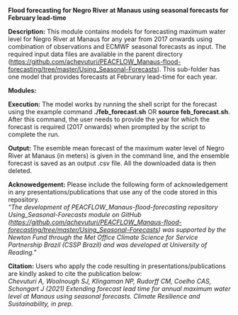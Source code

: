 
**Flood forecasting for Negro River at Manaus using seasonal forecasts for February lead-time**

**Description:**
This module contains models for forecasting maximum water level for Negro River at Manaus for any year from 2017 onwards using combination of observations and ECMWF seasonal forecasts as input. The required input data files are available in the parent directory (https://github.com/achevuturi/PEACFLOW_Manaus-flood-forecasting/tree/master/Using_Seasonal-Forecasts). This sub-folder has one model that provides forecasts at Februrary lead-time for each year. 

**Modules:**

**Execution:** The model works by running the shell script for the forecast using the example command **./feb_forecast.sh** OR **source feb_forecast.sh**. After this command, the user needs to provide the year for which the forecast is required (2017 onwards) when prompted by the script to complete the run.

**Output:**
The esemble mean forecast of the maximum water level of Negro River at Manaus (in meters) is given in the command line, and the ensemble forecast is saved as an output .csv file. All the downloaded data is then deleted.

**Acknowedgement:** Please include the following form of acknowledgement in any presentations/publications that use any of the code stored in this repository.\
*"The development of PEACFLOW_Manaus-flood-forecasting repository Using_Seasonal-Forecasts module on GitHub (https://github.com/achevuturi/PEACFLOW_Manaus-flood-forecasting/tree/master/Using_Seasonal-Forecasts) was supported by the Newton Fund through the Met Office Climate Science for Service Partnership Brazil (CSSP Brazil) and was developed at University of Reading."*

**Citation:**
Users who apply the code resulting in presentations/publications are kindly asked to cite the publication below:\
*Chevuturi A, Woolnough SJ, Klingaman NP, Rudorff CM, Coelho CAS, Schongart J (2021) Extending forecast lead time for annual maximum water level at Manaus using seasonal forecasts. Climate Resilience and Sustainability, in prep.*
